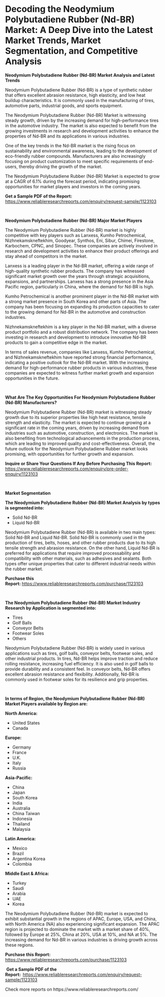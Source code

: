 <p><h1>Decoding the Neodymium Polybutadiene Rubber (Nd-BR) Market: A Deep Dive into the Latest Market Trends, Market Segmentation, and Competitive Analysis</h1></p><p><strong>Neodymium Polybutadiene Rubber (Nd-BR) Market Analysis and Latest Trends</strong></p>
<p><p>Neodymium Polybutadiene Rubber (Nd-BR) is a type of synthetic rubber that offers excellent abrasion resistance, high elasticity, and low heat buildup characteristics. It is commonly used in the manufacturing of tires, automotive parts, industrial goods, and sports equipment. </p><p>The Neodymium Polybutadiene Rubber (Nd-BR) Market is witnessing steady growth, driven by the increasing demand for high-performance tires in the automotive industry. The market is also expected to benefit from the growing investments in research and development activities to enhance the properties of Nd-BR and its applications in various industries.</p><p>One of the key trends in the Nd-BR market is the rising focus on sustainability and environmental awareness, leading to the development of eco-friendly rubber compounds. Manufacturers are also increasingly focusing on product customization to meet specific requirements of end-users, thereby driving the growth of the market.</p><p>The Neodymium Polybutadiene Rubber (Nd-BR) Market is expected to grow at a CAGR of 6.1% during the forecast period, indicating promising opportunities for market players and investors in the coming years.</p></p>
<p><strong>Get a Sample PDF of the Report:&nbsp;</strong> <a href="https://www.reliableresearchreports.com/enquiry/request-sample/1123103">https://www.reliableresearchreports.com/enquiry/request-sample/1123103</a></p>
<p>&nbsp;</p>
<p><strong>Neodymium Polybutadiene Rubber (Nd-BR) Major Market Players</strong></p>
<p><p>The Neodymium Polybutadiene Rubber (Nd-BR) market is highly competitive with key players such as Lanxess, Kumho Petrochemical, Nizhnekamskneftekhim, Goodyear, Synthos, Eni, Sibur, Chimei, Firestone, Karbochem, CPNC, and Sinopec. These companies are actively involved in research and development activities to enhance their product offerings and stay ahead of competitors in the market. </p><p>Lanxess is a leading player in the Nd-BR market, offering a wide range of high-quality synthetic rubber products. The company has witnessed significant market growth over the years through strategic acquisitions, expansions, and partnerships. Lanxess has a strong presence in the Asia Pacific region, particularly in China, where the demand for Nd-BR is high.</p><p>Kumho Petrochemical is another prominent player in the Nd-BR market with a strong market presence in South Korea and other parts of Asia. The company has been focusing on expanding its production capacities to cater to the growing demand for Nd-BR in the automotive and construction industries.</p><p>Nizhnekamskneftekhim is a key player in the Nd-BR market, with a diverse product portfolio and a robust distribution network. The company has been investing in research and development to introduce innovative Nd-BR products to gain a competitive edge in the market.</p><p>In terms of sales revenue, companies like Lanxess, Kumho Petrochemical, and Nizhnekamskneftekhim have reported strong financial performance, indicating a positive outlook for the Nd-BR market. With the increasing demand for high-performance rubber products in various industries, these companies are expected to witness further market growth and expansion opportunities in the future.</p></p>
<p>&nbsp;</p>
<p><strong>What Are The Key Opportunities For Neodymium Polybutadiene Rubber (Nd-BR) Manufacturers?</strong></p>
<p><p>Neodymium Polybutadiene Rubber (Nd-BR) market is witnessing steady growth due to its superior properties like high heat resistance, tensile strength and elasticity. The market is expected to continue growing at a significant rate in the coming years, driven by increasing demand from industries such as automotive, construction, and electronics. The market is also benefiting from technological advancements in the production process, which are leading to improved quality and cost-effectiveness. Overall, the future outlook for the Neodymium Polybutadiene Rubber market looks promising, with opportunities for further growth and expansion.</p></p>
<p><strong>Inquire or Share Your Questions If Any Before Purchasing This Report:</strong> <a href="https://www.reliableresearchreports.com/enquiry/pre-order-enquiry/1123103">https://www.reliableresearchreports.com/enquiry/pre-order-enquiry/1123103</a></p>
<p>&nbsp;</p>
<p><strong>Market Segmentation</strong></p>
<p><strong>The Neodymium Polybutadiene Rubber (Nd-BR) Market Analysis by types is segmented into:</strong></p>
<p><ul><li>Solid Nd-BR</li><li>Liquid Nd-BR</li></ul></p>
<p><p>Neodymium Polybutadiene Rubber (Nd-BR) is available in two main types: Solid Nd-BR and Liquid Nd-BR. Solid Nd-BR is commonly used in the production of tires, belts, hoses, and other rubber products due to its high tensile strength and abrasion resistance. On the other hand, Liquid Nd-BR is preferred for applications that require improved processability and compatibility with other materials, such as adhesives and sealants. Both types offer unique properties that cater to different industrial needs within the rubber market.</p></p>
<p><strong>Purchase this Report:&nbsp;</strong><a href="https://www.reliableresearchreports.com/purchase/1123103">https://www.reliableresearchreports.com/purchase/1123103</a></p>
<p>&nbsp;</p>
<p><strong>The Neodymium Polybutadiene Rubber (Nd-BR) Market Industry Research by Application is segmented into:</strong></p>
<p><ul><li>Tires</li><li>Golf Balls</li><li>Conveyor Belts</li><li>Footwear Soles</li><li>Others</li></ul></p>
<p><p>Neodymium Polybutadiene Rubber (Nd-BR) is widely used in various applications such as tires, golf balls, conveyor belts, footwear soles, and other industrial products. In tires, Nd-BR helps improve traction and reduce rolling resistance, increasing fuel efficiency. It is also used in golf balls to provide durability and a consistent feel. In conveyor belts, Nd-BR offers excellent abrasion resistance and flexibility. Additionally, Nd-BR is commonly used in footwear soles for its resilience and grip properties.</p></p>
<p>&nbsp;</p>
<p><strong>In terms of Region, the Neodymium Polybutadiene Rubber (Nd-BR) Market Players available by Region are:</strong></p>
<p>
    <p> <strong> North America: </strong>
        <ul>
            <li>United States</li>
            <li>Canada</li>
        </ul>
        </p> 
    <p> <strong> Europe: </strong>
        <ul>
            <li>Germany</li>
            <li>France</li>
            <li>U.K.</li>
            <li>Italy</li>
            <li>Russia</li>
        </ul>
        </p> 
    <p> <strong> Asia-Pacific: </strong>
        <ul>
            <li>China</li>
            <li>Japan</li>
            <li>South Korea</li>
            <li>India</li>
            <li>Australia</li>
            <li>China Taiwan</li>
            <li>Indonesia</li>
            <li>Thailand</li>
            <li>Malaysia</li>
        </ul>
        </p> 
    <p> <strong> Latin America: </strong>
        <ul>
            <li>Mexico</li>
            <li>Brazil</li>
            <li>Argentina Korea</li>
            <li>Colombia</li>
        </ul>
        </p> 
    <p> <strong> Middle East & Africa: </strong>
        <ul>
            <li>Turkey</li>
            <li>Saudi</li>
            <li>Arabia</li>
            <li>UAE</li>
            <li>Korea</li>
        </ul>
    </p>
    </p>
<p><p>The Neodymium Polybutadiene Rubber (Nd-BR) market is expected to exhibit substantial growth in the regions of APAC, Europe, USA, and China, with North America (NA) also experiencing significant expansion. The APAC region is projected to dominate the market with a market share of 40%, followed by Europe at 25%, China at 20%, USA at 10%, and NA at 5%. The increasing demand for Nd-BR in various industries is driving growth across these regions.</p></p>
<p><strong>Purchase this Report: </strong><a href="https://www.reliableresearchreports.com/purchase/1123103">https://www.reliableresearchreports.com/purchase/1123103</a></p>
<p>&nbsp;<strong>Get a Sample PDF of the Report:&nbsp;&nbsp;</strong><a href="https://www.reliableresearchreports.com/enquiry/request-sample/1123103">https://www.reliableresearchreports.com/enquiry/request-sample/1123103</a></p>
<p><strong></strong></p>
<p>Check more reports on https://www.reliableresearchreports.com/</p>